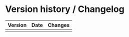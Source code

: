 # Version history / Changelog

| Version | Date | Changes |
| :------ | :--: | ------: |
|         |      |         |